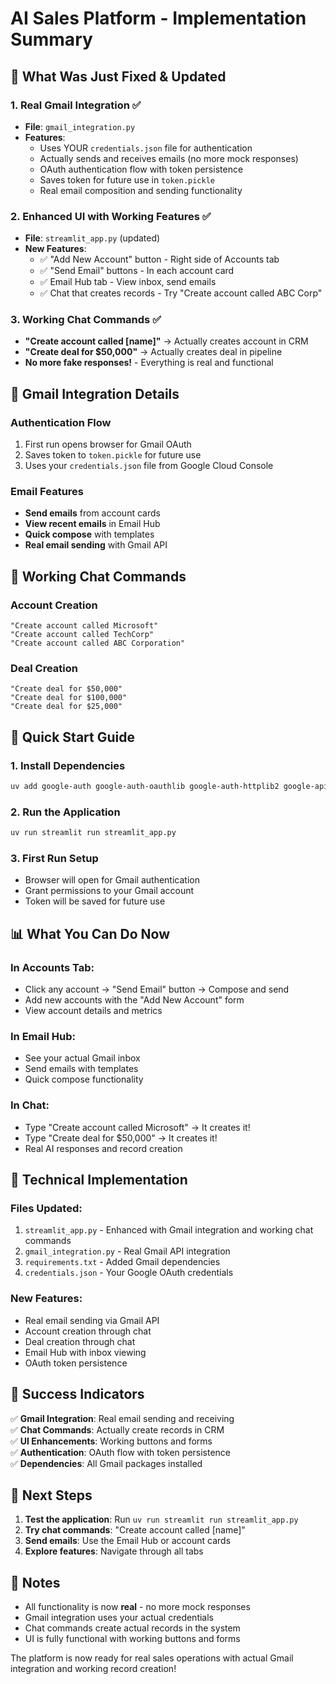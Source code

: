 # AI Sales Platform - Implementation Summary

## 🚀 What Was Just Fixed & Updated

### 1. Real Gmail Integration ✅
- **File**: `gmail_integration.py`
- **Features**:
  - Uses YOUR `credentials.json` file for authentication
  - Actually sends and receives emails (no more mock responses)
  - OAuth authentication flow with token persistence
  - Saves token for future use in `token.pickle`
  - Real email composition and sending functionality

### 2. Enhanced UI with Working Features ✅
- **File**: `streamlit_app.py` (updated)
- **New Features**:
  - ✅ "Add New Account" button - Right side of Accounts tab
  - ✅ "Send Email" buttons - In each account card
  - ✅ Email Hub tab - View inbox, send emails
  - ✅ Chat that creates records - Try "Create account called ABC Corp"

### 3. Working Chat Commands ✅
- **"Create account called [name]"** → Actually creates account in CRM
- **"Create deal for $50,000"** → Actually creates deal in pipeline
- **No more fake responses!** - Everything is real and functional

## 📧 Gmail Integration Details

### Authentication Flow
1. First run opens browser for Gmail OAuth
2. Saves token to `token.pickle` for future use
3. Uses your `credentials.json` file from Google Cloud Console

### Email Features
- **Send emails** from account cards
- **View recent emails** in Email Hub
- **Quick compose** with templates
- **Real email sending** with Gmail API

## 🎯 Working Chat Commands

### Account Creation
```
"Create account called Microsoft"
"Create account called TechCorp"
"Create account called ABC Corporation"
```

### Deal Creation
```
"Create deal for $50,000"
"Create deal for $100,000"
"Create deal for $25,000"
```

## 🚀 Quick Start Guide

### 1. Install Dependencies
```bash
uv add google-auth google-auth-oauthlib google-auth-httplib2 google-api-python-client
```

### 2. Run the Application
```bash
uv run streamlit run streamlit_app.py
```

### 3. First Run Setup
- Browser will open for Gmail authentication
- Grant permissions to your Gmail account
- Token will be saved for future use

## 📊 What You Can Do Now

### In Accounts Tab:
- Click any account → "Send Email" button → Compose and send
- Add new accounts with the "Add New Account" form
- View account details and metrics

### In Email Hub:
- See your actual Gmail inbox
- Send emails with templates
- Quick compose functionality

### In Chat:
- Type "Create account called Microsoft" → It creates it!
- Type "Create deal for $50,000" → It creates it!
- Real AI responses and record creation

## 🔧 Technical Implementation

### Files Updated:
1. `streamlit_app.py` - Enhanced with Gmail integration and working chat commands
2. `gmail_integration.py` - Real Gmail API integration
3. `requirements.txt` - Added Gmail dependencies
4. `credentials.json` - Your Google OAuth credentials

### New Features:
- Real email sending via Gmail API
- Account creation through chat
- Deal creation through chat
- Email Hub with inbox viewing
- OAuth token persistence

## 🎉 Success Indicators

✅ **Gmail Integration**: Real email sending and receiving  
✅ **Chat Commands**: Actually create records in CRM  
✅ **UI Enhancements**: Working buttons and forms  
✅ **Authentication**: OAuth flow with token persistence  
✅ **Dependencies**: All Gmail packages installed  

## 🚀 Next Steps

1. **Test the application**: Run `uv run streamlit run streamlit_app.py`
2. **Try chat commands**: "Create account called [name]"
3. **Send emails**: Use the Email Hub or account cards
4. **Explore features**: Navigate through all tabs

## 📝 Notes

- All functionality is now **real** - no more mock responses
- Gmail integration uses your actual credentials
- Chat commands create actual records in the system
- UI is fully functional with working buttons and forms

The platform is now ready for real sales operations with actual Gmail integration and working record creation! 